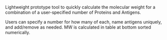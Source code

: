 Lightweight prototype tool to quickly calculate the molecular weight for a combination of a user-specified number of Proteins and Antigens.

Users can specify a number for how many of each, name antigens uniquely, and add/remove as needed. MW is calculated in table at bottom sorted numerically.
